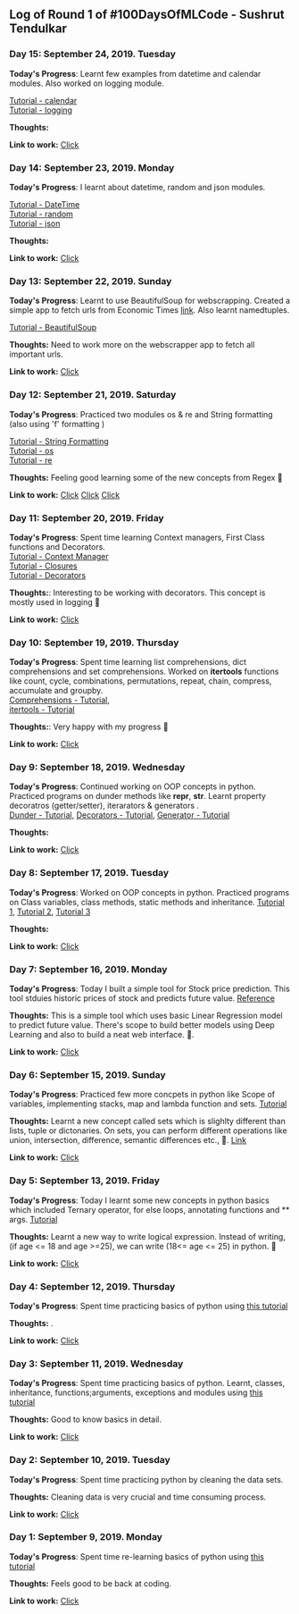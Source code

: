 ## Log of Round 1 of #100DaysOfMLCode - Sushrut Tendulkar

### Day 15: September 24, 2019. Tuesday

**Today's Progress**: Learnt few examples from datetime and calendar modules. Also worked on logging module.

[Tutorial - calendar](https://www.youtube.com/watch?v=k8asfUbWbI4&list=PL-osiE80TeTt2d9bfVyTiXJA-UTHn6WwU&index=48)<br>
[Tutorial - logging](https://www.youtube.com/watch?v=-ARI4Cz-awo&list=PL-osiE80TeTt2d9bfVyTiXJA-UTHn6WwU&index=52)<br>

**Thoughts:**  

**Link to work:** [Click](https://github.com/sushtend/100-days-of-ml-code/commit/68c4c6ae4f75c9813de5c450c6820669ef6c98fa)


### Day 14: September 23, 2019. Monday

**Today's Progress**: I learnt about datetime, random and json modules.

[Tutorial - DateTime](https://www.youtube.com/watch?v=eirjjyP2qcQ&list=PL-osiE80TeTt2d9bfVyTiXJA-UTHn6WwU&index=24)<br>
[Tutorial - random](https://www.youtube.com/watch?v=KzqSDvzOFNA)<br>
[Tutorial - json](https://youtu.be/9N6a-VLBa2I?list=PL-osiE80TeTt2d9bfVyTiXJA-UTHn6WwU)<br>

**Thoughts:**  

**Link to work:** [Click](https://github.com/sushtend/100-days-of-ml-code/commit/15296a9d78bfa153539f0213a6763e6d6ea65dd9)


### Day 13: September 22, 2019. Sunday

**Today's Progress**: Learnt to use BeautifulSoup for webscrapping. Created a simple app to fetch urls from Economic Times [link](https://economictimes.indiatimes.com).  Also learnt namedtuples.

[Tutorial - BeautifulSoup](https://www.youtube.com/watch?v=ng2o98k983k)<br>

**Thoughts:** Need to work more on the webscrapper app to fetch all important urls.  

**Link to work:** [Click](https://github.com/sushtend/100-days-of-ml-code/commit/fa5792ca0f99250d78947f9d91043b6e35b33f4f)


### Day 12: September 21, 2019. Saturday

**Today's Progress**: Practiced two modules os & re and String formatting (also using 'f' formatting )   

[Tutorial - String Formatting](https://www.youtube.com/watch?v=vTX3IwquFkc)<br>
[Tutorial - os](https://www.youtube.com/watch?v=tJxcKyFMTGo) <br>
[Tutorial - re](https://www.youtube.com/watch?v=K8L6KVGG-7o)

**Thoughts:** Feeling good learning some of the new concepts from Regex 🐍


**Link to work:** [Click](https://github.com/sushtend/100-days-of-ml-code/commit/524db66db4793334f5d38bc43fc89dc53e1e3ad8)
[Click](https://github.com/sushtend/100-days-of-ml-code/commit/6af9e00ff27b67f7d97261d61dffa0937f1cdd94)
[Click](https://github.com/sushtend/100-days-of-ml-code/commit/92c24d20025a145824f6193ab4b39061307cf800)


### Day 11: September 20, 2019. Friday

**Today's Progress**: Spent time learning Context managers, First Class functions and Decorators.    
[Tutorial - Context Manager](https://www.youtube.com/watch?v=-aKFBoZpiqA)<br>
[Tutorial - Closures](https://www.youtube.com/watch?v=swU3c34d2NQ) <br>
[Tutorial - Decorators](https://www.youtube.com/watch?v=FsAPt_9Bf3U)

**Thoughts:**: Interesting to be working with decorators. This concept is mostly used in logging 🐍

**Link to work:** [Click](https://github.com/sushtend/100-days-of-ml-code/commit/504b38726f4a85f0975e5299b2628437a0ce27cc)


### Day 10: September 19, 2019. Thursday

**Today's Progress**: Spent time learning list comprehensions, dict comprehensions and set comprehensions. Worked on **itertools** functions like count, cycle, combinations, permutations, repeat, chain, compress, accumulate and groupby.    
[Comprehensions - Tutorial](https://www.youtube.com/watch?v=3dt4OGnU5sM),<br>
[itertools - Tutorial](https://www.youtube.com/watch?v=Qu3dThVy6KQ) 

**Thoughts:**: Very happy with my progress 🐍

**Link to work:** [Click](https://github.com/sushtend/100-days-of-ml-code/commit/8c4a04a25c41dae6d87011c4eb73b3d11503d2e3)



### Day 9: September 18, 2019. Wednesday

**Today's Progress**: Continued working on OOP concepts in python. Practiced programs on dunder methods like __repr__, __str__. Learnt property decoratros (getter/setter), iterarators & generators .   
[Dunder - Tutorial](https://www.youtube.com/watch?v=3ohzBxoFHAY),
[Decorators - Tutorial](https://www.youtube.com/watch?v=jCzT9XFZ5bw),
[Generator - Tutorial](https://www.youtube.com/watch?v=bD05uGo_sVI)  

**Thoughts:** 

**Link to work:** [Click](https://github.com/sushtend/100-days-of-ml-code/commit/1e7fb160b7cd10e0fbf909bbde8da5904a2f6ddf)


### Day 8: September 17, 2019. Tuesday

**Today's Progress**: Worked on OOP concepts in python. Practiced programs on Class variables, class methods, static methods and inheritance.   [Tutorial 1](https://www.youtube.com/watch?v=BJ-VvGyQxho), [Tutorial 2](https://www.youtube.com/watch?v=rq8cL2XMM5M), [Tutorial 3](https://www.youtube.com/watch?v=RSl87lqOXDE)  

**Thoughts:** 

**Link to work:** [Click](https://github.com/sushtend/100-days-of-ml-code/commit/6db67405f7447b6271ea639bb5d710af07fd66a9)


### Day 7: September 16, 2019. Monday

**Today's Progress**: Today I built a simple tool for Stock price prediction. This tool stduies historic prices of stock and predicts future value.   [Reference](https://towardsdatascience.com/in-12-minutes-stocks-analysis-with-pandas-and-scikit-learn-a8d8a7b50ee7)

**Thoughts:**  This is a simple tool which uses basic Linear Regression model to predict future value. There's scope to build better models using Deep Learning and also to build a neat web interface. 🐍. 

**Link to work:** [Click](https://github.com/sushtend/Stock-Price-Prediction/commit/3250ca73e251b1f4e9419e28b1b1126b5ad8e443)

### Day 6: September 15, 2019. Sunday

**Today's Progress**: Practiced few more concpets in python like Scope of variables, implementing stacks, map and lambda function and sets. [Tutorial](https://www.youtube.com/watch?v=NKmasqr_Xkw&list=PLTjRvDozrdlxj5wgH4qkvwSOdHLOCx10f&index=11)

**Thoughts:**  Learnt a new concept called sets which is slighlty different than lists, tuple or dictonaries. On sets, you can perform different operations like union, intersection, difference, semantic differences etc., 🐍. [Link](https://realpython.com/python-sets/)

**Link to work:** [Click](https://github.com/sushtend/100-days-of-ml-code/commit/3d87c09c1dc82bc04c8e36c492bf3da3181ec237)



### Day 5: September 13, 2019. Friday

**Today's Progress**: Today I learnt some new concepts in python basics which included Ternary operator, for else loops, annotating functions and ** args.  [Tutorial](https://youtu.be/f79MRyMsjrQ?t=5365)

**Thoughts:**  Learnt a new way to write logical expression. Instead of writing, (if age <= 18 and age >=25), we can write (18<= age <= 25) in python. 🐍 

**Link to work:** [Click](https://github.com/sushtend/100-days-of-ml-code/commit/f50df150d301a64366f7580ae6306b78b45eeff1)



### Day 4: September 12, 2019. Thursday

**Today's Progress**: Spent time practicing basics of python using [this tutorial](https://youtu.be/_uQrJ0TkZlc?t=9043)

**Thoughts:**  . 

**Link to work:** [Click](https://github.com/sushtend/100-days-of-ml-code/commit/6fe6c66f49b4a536f99bcca6bf86395cfb32d6cf)

### Day 3: September 11, 2019. Wednesday

**Today's Progress**: Spent time practicing basics of python. Learnt, classes, inheritance, functions;arguments, exceptions and modules using [this tutorial](https://youtu.be/_uQrJ0TkZlc?t=9043)

**Thoughts:**  Good to know basics in detail. 

**Link to work:** [Click](https://github.com/sushtend/100-days-of-ml-code/commit/c529d854f18b96bcd836a81711b798c66d1e2c78)


### Day 2: September 10, 2019. Tuesday

**Today's Progress**: Spent time practicing python by cleaning the data sets. 

**Thoughts:** Cleaning data is very crucial and time consuming process. 

**Link to work:** [Click](https://github.com/sushtend/100-days-of-ml-code/commit/2a6192655252e278bff89ef371c3d644371c9fd8)


### Day 1: September 9, 2019. Monday

**Today's Progress**: Spent time re-learning basics of python using [this tutorial](https://youtu.be/_uQrJ0TkZlc?t=9043)

**Thoughts:** Feels good to be back at coding.

**Link to work:** [Click](https://github.com/sushtend/100-days-of-ml-code/commit/572611a007d9ae4fb2517568e7ddcfe1ce94df94)
